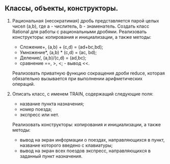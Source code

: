 ## Классы, объекты, конструкторы.

1. Рациональная (несократимая) дробь представляется парой целых чисел (a,b), где a - числитель, b - знаменатель. Создать класс Rational для работы с рациональными дробями. Реализовать конструкторы: копирования и инициализации, а также методы:

    - Сложение+, (a,b) + (c,d) = (ad+bc,bd);
    - Умножение*, (a,b) * (c,d) = (ac, bd);
    - Деление/, (a,b)/(c,d) = (ad,bc);
    - сравнение ==, >, <; - вывод <<.

    Реализовать приватную функцию сокращения дроби reduce, которая обязательно вызывается при выполнении арифметических операций.

2. Описать класс, с именем TRAIN, содержащий следующие поля:

    - название пункта назначения;
    - номер поезда;
    - экспресс или нет.

    Реализовать конструкторы: копирования и инициализации, а также методы:

    - вывод на экран информации о поездах, направляющихся в пункт, название которого введено с клавиатуры;
    - вывод на экран всех поездов экспресс, направляющихся в заданный пункт назначения.

